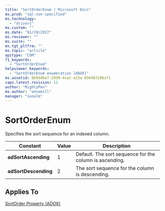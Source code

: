 ```yaml
---
title: "SortOrderEnum | Microsoft Docs"
ms.prod: "sql-non-specified"
ms.technology:
  - "drivers"
ms.custom: ""
ms.date: "01/19/2017"
ms.reviewer: ""
ms.suite: ""
ms.tgt_pltfrm: ""
ms.topic: "article"
apitype: "COM"
f1_keywords: 
  - "SortOrderEnum"
helpviewer_keywords: 
  - "SortOrderEnum enumeration [ADOX]"
ms.assetid: 0b9d46e7-29d9-4ca1-a23a-056403106a71
caps.latest.revision: 11
author: "MightyPen"
ms.author: "annemill"
manager: "sonalm"
---
```

# SortOrderEnum
Specifies the sort sequence for an indexed column.  
  
|Constant|Value|Description|  
|--------------|-----------|-----------------|  
|**adSortAscending**|1|Default. The sort sequence for the column is ascending.|  
|**adSortDescending**|2|The sort sequence for the column is descending.|  
  
## Applies To  
 [SortOrder Property (ADOX)](../../../ado/reference/adox-api/sortorder-property-adox.md)